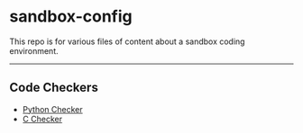 # sandbox-config
This repo is for various files of content about a sandbox coding environment.
***
## Code Checkers
- [Python Checker](https://github.com/PyCQA/pycodestyle)
- [C Checker](https://github.com/hs-hq/Betty)
